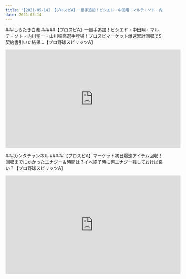 ```yaml
---
title: "[2021-05-14] 【プロスピA】一塁手追加！ビシエド・中田翔・マルテ・ソト・内川聖一・山川穂高選手登場！プロスピマーケット爆速累計回収でS契約書引いた結果…【プロ野球スピリッツA】 他"
date: 2021-05-14
---
```

###しらたき白瀧
#####【プロスピA】一塁手追加！ビシエド・中田翔・マルテ・ソト・内川聖一・山川穂高選手登場！プロスピマーケット爆速累計回収でS契約書引いた結果…【プロ野球スピリッツA】
<iframe width="560" height="315" src="https://www.youtube.com/embed/V9uR7FvDXXE" frameborder="0" allow="accelerometer; autoplay; clipboard-write; encrypted-media; gyroscope; picture-in-picture" allowfullscreen></iframe>

###カンタチャンネル
#####【プロスピA】マーケット初日爆速アイテム回収！回収までにかかったエナジー＆時間は？イベ終了時に何エナジー残しておけば良い？【プロ野球スピリッツA】
<iframe width="560" height="315" src="https://www.youtube.com/embed/75Y446cAwR4" frameborder="0" allow="accelerometer; autoplay; clipboard-write; encrypted-media; gyroscope; picture-in-picture" allowfullscreen></iframe>

